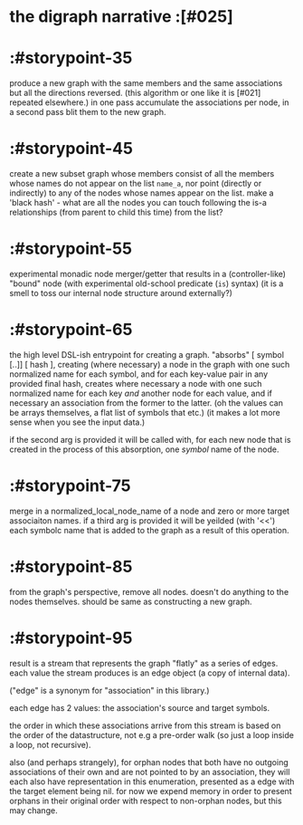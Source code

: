 # the digraph narrative :[#025]

# :#storypoint-35

produce a new graph with the same members and the same associations but all
the directions reversed. (this algorithm or one like it is [#021] repeated
elsewhere.) in one pass accumulate the associations per node, in a second
pass blit them to the new graph.



# :#storypoint-45

create a new subset graph whose members consist of all the members whose
names do not appear on the list `name_a`, nor point (directly or indirectly)
to any of the nodes whose names appear on the list. make a 'black hash' - what
are all the nodes you can touch following the is-a relationships (from parent
to child this time) from the list?



# :#storypoint-55

experimental monadic node merger/getter that results in a (controller-like)
"bound" node (with experimental old-school predicate (`is`) syntax) (it is a
smell to toss our internal node structure around externally?)



# :#storypoint-65

the high level DSL-ish entrypoint for creating a graph. "absorbs"
[ symbol [..]] [ hash ], creating (where necessary) a node in the graph with
one such normalized name for each symbol, and for each key-value pair in any
provided final hash, creates where necessary a node with one such normalized
name for each key *and* another node for each value, and if necessary an
association from the former to the latter. (oh the values can be arrays
themselves, a flat list of symbols that etc.) (it makes a lot more sense when
you see the input data.)

if the second arg is provided it will be called with, for each new node that
is created in the process of this absorption, one *symbol* name of the node.



# :#storypoint-75

merge in a normalized_local_node_name of a node and zero or more target
associaiton names. if a third arg is provided it will be yeilded (with '<<')
each symbolc name that is added to the graph as a result of this operation.



# :#storypoint-85

from the graph's perspective, remove all nodes. doesn't do anything to the
nodes themselves. should be same as constructing a new graph.



# :#storypoint-95

result is a stream that represents the graph "flatly" as a series of edges.
each value the stream produces is an edge object (a copy of internal data).

("edge" is a synonym for "association" in this library.)

each edge has 2 values: the association's source and target symbols.

the order in which these associations arrive from this stream is based
on the order of the datastructure, not e.g a pre-order walk (so just a
loop inside a loop, not recursive).

also (and
perhaps strangely), for orphan nodes that both have no outgoing associations
of their own and are not pointed to by an association, they will each also
have representation in this enumeration, presented as a edge with the target
element being nil. for now we expend memory in order to present orphans in
their original order with respect to non-orphan nodes, but this may change.
